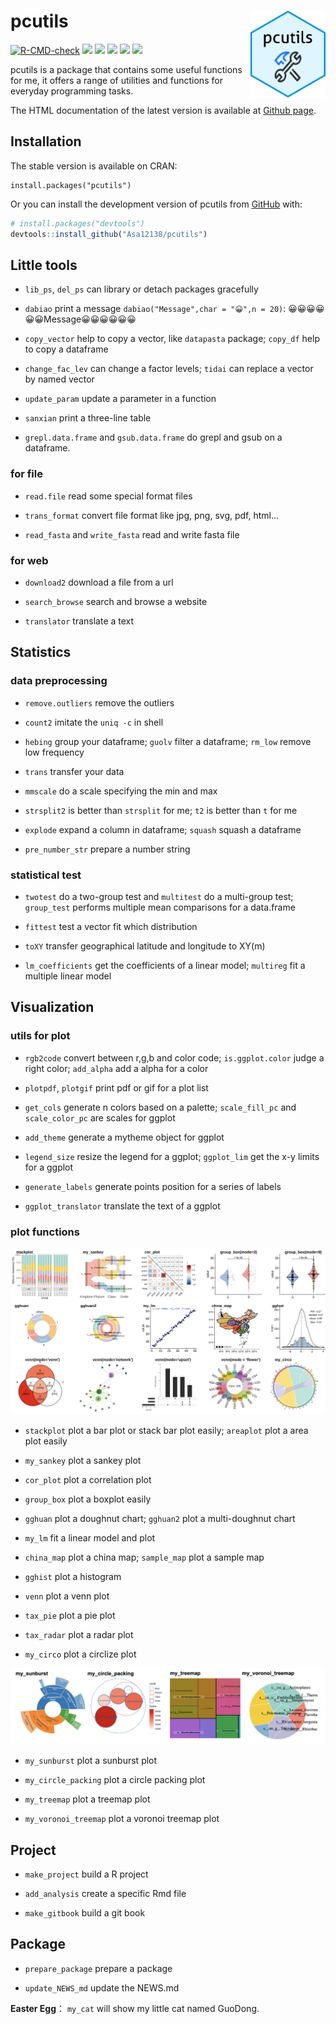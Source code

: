 
<!-- README.md is generated from README.Rmd. Please edit that file -->

# pcutils <img src="man/figures/pcutils.png" align="right" width="120" />

<!-- badges: start -->

[![R-CMD-check](https://github.com/Asa12138/pcutils/actions/workflows/R-CMD-check.yaml/badge.svg)](https://github.com/Asa12138/pcutils/actions/workflows/R-CMD-check.yaml)
[![](https://img.shields.io/badge/blog-@asa-blue.svg)](https://asa-blog.netlify.app/)
[![](http://cranlogs.r-pkg.org/badges/grand-total/pcutils)](https://cran.r-project.org/package=pcutils)
[![](http://cranlogs.r-pkg.org/badges/last-month/pcutils)](https://cran.r-project.org/package=pcutils)
[![](https://www.r-pkg.org/badges/version/pcutils?color=green)](https://cran.r-project.org/package=pcutils)
[![](https://img.shields.io/badge/devel%20version-0.2.5-green.svg)](https://github.com/Asa12138/pcutils)
<!-- badges: end -->

pcutils is a package that contains some useful functions for me, it
offers a range of utilities and functions for everyday programming
tasks.

The HTML documentation of the latest version is available at [Github
page](https://asa12138.github.io/pcutils/).

## Installation

The stable version is available on CRAN:

    install.packages("pcutils")

Or you can install the development version of pcutils from
[GitHub](https://github.com/) with:

``` r
# install.packages("devtools")
devtools::install_github("Asa12138/pcutils")
```

## Little tools

- `lib_ps`, `del_ps` can library or detach packages gracefully

- `dabiao` print a message `dabiao("Message",char = "😀",n = 20)`:
  😀😀😀😀😀😀Message😀😀😀😀😀😀

- `copy_vector` help to copy a vector, like `datapasta` package;
  `copy_df` help to copy a dataframe

- `change_fac_lev` can change a factor levels; `tidai` can replace a
  vector by named vector

- `update_param` update a parameter in a function

- `sanxian` print a three-line table

- `grepl.data.frame` and `gsub.data.frame` do grepl and gsub on a
  dataframe.

### for file

- `read.file` read some special format files

- `trans_format` convert file format like jpg, png, svg, pdf, html…

- `read_fasta` and `write_fasta` read and write fasta file

### for web

- `download2` download a file from a url

- `search_browse` search and browse a website

- `translator` translate a text

## Statistics

### data preprocessing

- `remove.outliers` remove the outliers

- `count2` imitate the `uniq -c` in shell

- `hebing` group your dataframe; `guolv` filter a dataframe; `rm_low`
  remove low frequency

- `trans` transfer your data

- `mmscale` do a scale specifying the min and max

- `strsplit2` is better than `strsplit` for me; `t2` is better than `t`
  for me

- `explode` expand a column in dataframe; `squash` squash a dataframe

- `pre_number_str` prepare a number string

### statistical test

- `twotest` do a two-group test and `multitest` do a multi-group test;
  `group_test` performs multiple mean comparisons for a data.frame

- `fittest` test a vector fit which distribution

- `toXY` transfer geographical latitude and longitude to XY(m)

- `lm_coefficients` get the coefficients of a linear model; `multireg`
  fit a multiple linear model

## Visualization

### utils for plot

- `rgb2code` convert between r,g,b and color code; `is.ggplot.color`
  judge a right color; `add_alpha` add a alpha for a color

- `plotpdf`, `plotgif` print pdf or gif for a plot list

- `get_cols` generate n colors based on a palette; `scale_fill_pc` and
  `scale_color_pc` are scales for ggplot

- `add_theme` generate a mytheme object for ggplot

- `legend_size` resize the legend for a ggplot; `ggplot_lim` get the x-y
  limits for a ggplot

- `generate_labels` generate points position for a series of labels

- `ggplot_translator` translate the text of a ggplot

### plot functions

![](man/figures/pcutils1.png)

- `stackplot` plot a bar plot or stack bar plot easily; `areaplot` plot
  a area plot easily

- `my_sankey` plot a sankey plot

- `cor_plot` plot a correlation plot

- `group_box` plot a boxplot easily

- `gghuan` plot a doughnut chart; `gghuan2` plot a multi-doughnut chart

- `my_lm` fit a linear model and plot

- `china_map` plot a china map; `sample_map` plot a sample map

- `gghist` plot a histogram

- `venn` plot a venn plot

- `tax_pie` plot a pie plot

- `tax_radar` plot a radar plot

- `my_circo` plot a circlize plot

![](man/figures/pcutils2.png)

- `my_sunburst` plot a sunburst plot

- `my_circle_packing` plot a circle packing plot

- `my_treemap` plot a treemap plot

- `my_voronoi_treemap` plot a voronoi treemap plot

## Project

- `make_project` build a R project

- `add_analysis` create a specific Rmd file

- `make_gitbook` build a git book

## Package

- `prepare_package` prepare a package

- `update_NEWS_md` update the NEWS.md

**Easter Egg**： `my_cat` will show my little cat named GuoDong.
